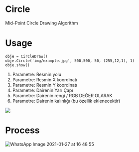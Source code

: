 # Circle
Mid-Point Circle Drawing Algorithm

# Usage
```
obje = CircleDraw()
obje.Circle('img/example.jpg', 500,500, 50, (255,12,1), 1)
obje.show()
```
1. Parametre: Resmin yolu
2. Parametre: Resmin X koordinatı
3. Parametre: Resmin Y koordinatı
4. Parametre: Dairenin Yarı Çapı
5. Parametre: Dairenin rengi / RGB DEĞER OLARAK
6. Parametre: Dairenin kalınlığı (bu özellik eklenecektir)

<img src="https://user-images.githubusercontent.com/25556230/105990435-81525080-60b3-11eb-9cb6-1b391b468a5e.png">

# Process

![WhatsApp Image 2021-01-27 at 16 48 55](https://user-images.githubusercontent.com/25556230/106000294-b8c6fa00-60bf-11eb-80a0-5b2e8669ca14.jpeg)

